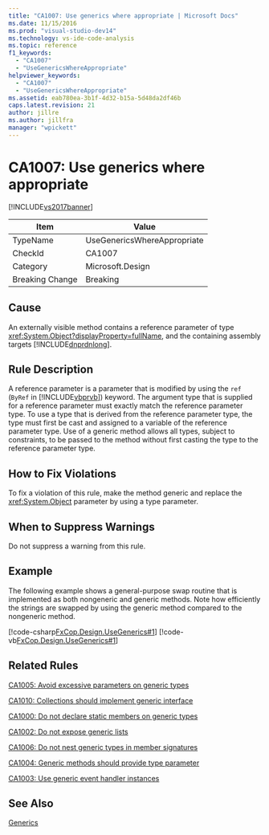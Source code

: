 ```yaml
---
title: "CA1007: Use generics where appropriate | Microsoft Docs"
ms.date: 11/15/2016
ms.prod: "visual-studio-dev14"
ms.technology: vs-ide-code-analysis
ms.topic: reference
f1_keywords:
  - "CA1007"
  - "UseGenericsWhereAppropriate"
helpviewer_keywords:
  - "CA1007"
  - "UseGenericsWhereAppropriate"
ms.assetid: eab780ea-3b1f-4d32-b15a-5d48da2df46b
caps.latest.revision: 21
author: jillre
ms.author: jillfra
manager: "wpickett"
---
```

# CA1007: Use generics where appropriate
[!INCLUDE[vs2017banner](../includes/vs2017banner.md)]

|Item|Value|
|-|-|
|TypeName|UseGenericsWhereAppropriate|
|CheckId|CA1007|
|Category|Microsoft.Design|
|Breaking Change|Breaking|

## Cause
 An externally visible method contains a reference parameter of type <xref:System.Object?displayProperty=fullName>, and the containing assembly targets [!INCLUDE[dnprdnlong](../includes/dnprdnlong-md.md)].

## Rule Description
 A reference parameter is a parameter that is modified by using the `ref` (`ByRef` in [!INCLUDE[vbprvb](../includes/vbprvb-md.md)]) keyword. The argument type that is supplied for a reference parameter must exactly match the reference parameter type. To use a type that is derived from the reference parameter type, the type must first be cast and assigned to a variable of the reference parameter type. Use of a generic method allows all types, subject to constraints, to be passed to the method without first casting the type to the reference parameter type.

## How to Fix Violations
 To fix a violation of this rule, make the method generic and replace the <xref:System.Object> parameter by using a type parameter.

## When to Suppress Warnings
 Do not suppress a warning from this rule.

## Example
 The following example shows a general-purpose swap routine that is implemented as both nongeneric and generic methods. Note how efficiently the strings are swapped by using the generic method compared to the nongeneric method.

 [!code-csharp[FxCop.Design.UseGenerics#1](../snippets/csharp/VS_Snippets_CodeAnalysis/FxCop.Design.UseGenerics/cs/FxCop.Design.UseGenerics.cs#1)]
 [!code-vb[FxCop.Design.UseGenerics#1](../snippets/visualbasic/VS_Snippets_CodeAnalysis/FxCop.Design.UseGenerics/vb/FxCop.Design.UseGenerics.vb#1)]

## Related Rules
 [CA1005: Avoid excessive parameters on generic types](../code-quality/ca1005-avoid-excessive-parameters-on-generic-types.md)

 [CA1010: Collections should implement generic interface](../code-quality/ca1010-collections-should-implement-generic-interface.md)

 [CA1000: Do not declare static members on generic types](../code-quality/ca1000-do-not-declare-static-members-on-generic-types.md)

 [CA1002: Do not expose generic lists](../code-quality/ca1002-do-not-expose-generic-lists.md)

 [CA1006: Do not nest generic types in member signatures](../code-quality/ca1006-do-not-nest-generic-types-in-member-signatures.md)

 [CA1004: Generic methods should provide type parameter](../code-quality/ca1004-generic-methods-should-provide-type-parameter.md)

 [CA1003: Use generic event handler instances](../code-quality/ca1003-use-generic-event-handler-instances.md)

## See Also
 [Generics](https://msdn.microsoft.com/library/75ea8509-a4ea-4e7a-a2b3-cf72482e9282)
